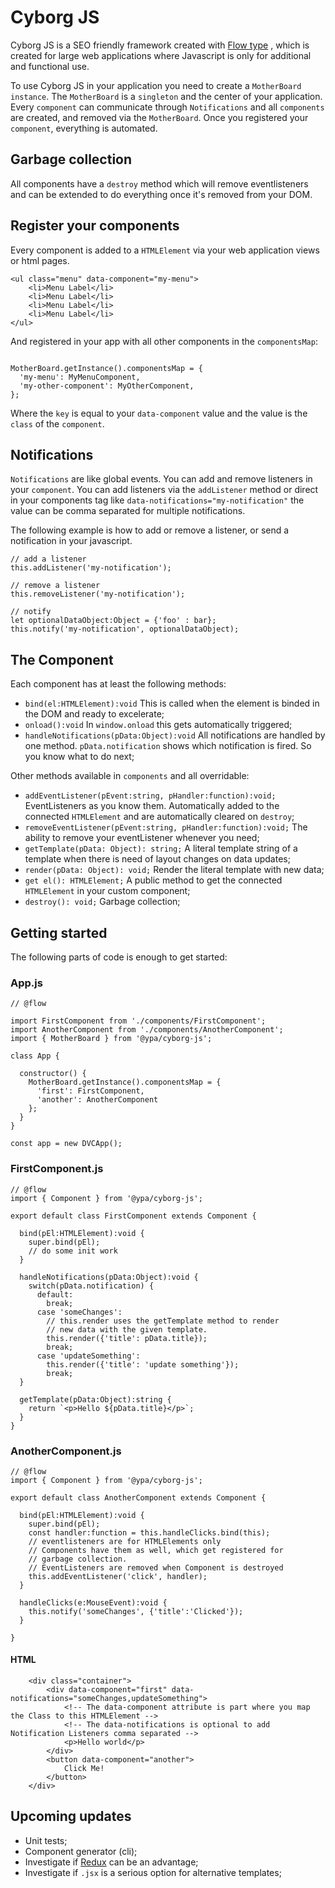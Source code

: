 #  Cyborg JS
Cyborg JS is a SEO friendly framework created with [Flow type](https://flow.org/) , which is created for large web applications where Javascript is only for additional and functional use.

To use Cyborg JS in your application you need to create a `MotherBoard instance`. The `MotherBoard` is a `singleton` and the center of your application.
Every `component` can communicate through `Notifications` and all `components` are created, and removed via the `MotherBoard`. Once you registered your `component`, everything is automated.

## Garbage collection
All components have a `destroy` method which will remove eventlisteners and can be extended to do everything once it's removed from your DOM.

## Register your components
Every component is added to a `HTMLElement` via your web application views or html pages.

```
<ul class="menu" data-component="my-menu">
    <li>Menu Label</li>
    <li>Menu Label</li>
    <li>Menu Label</li>
    <li>Menu Label</li>
</ul>
```
And registered in your app with all other components in the `componentsMap`:
```

MotherBoard.getInstance().componentsMap = {
  'my-menu': MyMenuComponent,
  'my-other-component': MyOtherComponent,
};
```
Where the `key` is equal to your `data-component` value and the value is the `class` of the `component`.

## Notifications
`Notifications` are like global events. You can add and remove listeners in your `component`. You can add listeners via the `addListener` method or direct in your components tag like `data-notifications="my-notification"` the value can be comma separated for multiple notifications.

The following example is how to add or remove a listener, or send a notification in your javascript.
```
// add a listener
this.addListener('my-notification');

// remove a listener
this.removeListener('my-notification');

// notify
let optionalDataObject:Object = {'foo' : bar};
this.notify('my-notification', optionalDataObject);
```
## The Component
Each component has at least the following methods:
* `bind(el:HTMLElement):void` This is called when the element is binded in the DOM and ready to excelerate;
* `onload():void` In `window.onload` this gets automatically triggered;
* `handleNotifications(pData:Object):void` All notifications are handled by one method. `pData.notification` shows which notification is fired. So you know what to do next;

Other methods available in `components` and all overridable:
* `addEventListener(pEvent:string, pHandler:function):void;` EventListeners as you know them. Automatically added to the connected `HTMLElement` and are automatically cleared on `destroy`;
* `removeEventListener(pEvent:string, pHandler:function):void;` The ability to remove your eventListener whenever you need;
* `getTemplate(pData: Object): string;` A literal template string of a template when there is need of layout changes on data updates;
* `render(pData: Object): void;` Render the literal template with new data;
* `get el(): HTMLElement;` A public method to get the connected `HTMLElement` in your custom component;
* `destroy(): void;` Garbage collection;

## Getting started
The following parts of code is enough to get started:

### App.js 
```
// @flow

import FirstComponent from './components/FirstComponent';
import AnotherComponent from './components/AnotherComponent';
import { MotherBoard } from '@ypa/cyborg-js';

class App {
  
  constructor() {
    MotherBoard.getInstance().componentsMap = {
      'first': FirstComponent,
      'another': AnotherComponent
    };
  }
}

const app = new DVCApp();
```
### FirstComponent.js 
```
// @flow
import { Component } from '@ypa/cyborg-js';

export default class FirstComponent extends Component {
  
  bind(pEl:HTMLElement):void {
    super.bind(pEl);
    // do some init work
  }
  
  handleNotifications(pData:Object):void {
    switch(pData.notification) {
      default:
        break;
      case 'someChanges':
        // this.render uses the getTemplate method to render
        // new data with the given template.
        this.render({'title': pData.title});
        break;
      case 'updateSomething':
        this.render({'title': 'update something'});
        break;
  }
  
  getTemplate(pData:Object):string {
    return `<p>Hello ${pData.title}</p>`;
  }
}
```

### AnotherComponent.js 
```
// @flow
import { Component } from '@ypa/cyborg-js';

export default class AnotherComponent extends Component {
  
  bind(pEl:HTMLElement):void {
    super.bind(pEl);
    const handler:function = this.handleClicks.bind(this);
    // eventlisteners are for HTMLElements only
    // Components have them as well, which get registered for  
    // garbage collection. 
    // EventListeners are removed when Component is destroyed 
    this.addEventListener('click', handler);
  }
  
  handleClicks(e:MouseEvent):void {
    this.notify('someChanges', {'title':'Clicked'});
  }
  
}
```

#### HTML
```
    <div class="container">
        <div data-component="first" data-notifications="someChanges,updateSomething">
            <!-- The data-component attribute is part where you map the Class to this HTMLElement -->
            <!-- The data-notifications is optional to add Notification Listeners comma separated -->
            <p>Hello world</p>
        </div>
        <button data-component="another">
            Click Me!
        </button>
    </div>
```

## Upcoming updates
* Unit tests;
* Component generator (cli);
* Investigate if [Redux](https://redux.js.org) can be an advantage;
* Investigate if `.jsx` is a serious option for alternative templates;
